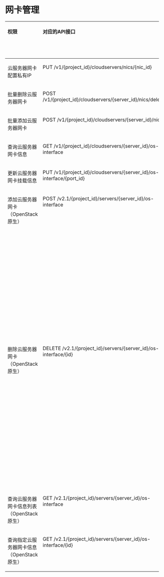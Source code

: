 # 网卡管理<a name="ecs_06_0009"></a>

<a name="table166711250142311"></a>
<table><thead align="left"><tr id="row16721750172310"><th class="cellrowborder" valign="top" width="12.638840173038702%" id="mcps1.1.7.1.1"><p id="p1959712364512"><a name="p1959712364512"></a><a name="p1959712364512"></a>权限</p>
</th>
<th class="cellrowborder" valign="top" width="18.61335204021981%" id="mcps1.1.7.1.2"><p id="p8402164419019"><a name="p8402164419019"></a><a name="p8402164419019"></a>对应的API接口</p>
</th>
<th class="cellrowborder" valign="top" width="21.828598152694966%" id="mcps1.1.7.1.3"><p id="p2040214445018"><a name="p2040214445018"></a><a name="p2040214445018"></a>授权项（Action）</p>
</th>
<th class="cellrowborder" valign="top" width="17.748158540862853%" id="mcps1.1.7.1.4"><p id="p22519318453"><a name="p22519318453"></a><a name="p22519318453"></a>依赖的授权项</p>
</th>
<th class="cellrowborder" valign="top" width="11.060446626914535%" id="mcps1.1.7.1.5"><p id="p84029445019"><a name="p84029445019"></a><a name="p84029445019"></a>IAM项目</p>
<p id="p12578131324712"><a name="p12578131324712"></a><a name="p12578131324712"></a>(Project)</p>
</th>
<th class="cellrowborder" valign="top" width="18.110604466269148%" id="mcps1.1.7.1.6"><p id="p1999212348459"><a name="p1999212348459"></a><a name="p1999212348459"></a>企业项目</p>
<p id="p1026502118478"><a name="p1026502118478"></a><a name="p1026502118478"></a>(Enterprise Project)</p>
</th>
</tr>
</thead>
<tbody><tr id="row9867181434418"><td class="cellrowborder" valign="top" width="12.638840173038702%" headers="mcps1.1.7.1.1 "><p id="p1068222319101"><a name="p1068222319101"></a><a name="p1068222319101"></a>云服务器网卡配置私有IP</p>
</td>
<td class="cellrowborder" valign="top" width="18.61335204021981%" headers="mcps1.1.7.1.2 "><p id="p183578185443"><a name="p183578185443"></a><a name="p183578185443"></a>PUT /v1/{project_id}/cloudservers/nics/{nic_id}</p>
</td>
<td class="cellrowborder" valign="top" width="21.828598152694966%" headers="mcps1.1.7.1.3 "><p id="p125912581156"><a name="p125912581156"></a><a name="p125912581156"></a>ecs:cloudServerNics:update</p>
</td>
<td class="cellrowborder" valign="top" width="17.748158540862853%" headers="mcps1.1.7.1.4 "><p id="p136271643191017"><a name="p136271643191017"></a><a name="p136271643191017"></a>-</p>
</td>
<td class="cellrowborder" valign="top" width="11.060446626914535%" headers="mcps1.1.7.1.5 "><p id="p1420517411778"><a name="p1420517411778"></a><a name="p1420517411778"></a>√</p>
</td>
<td class="cellrowborder" valign="top" width="18.110604466269148%" headers="mcps1.1.7.1.6 "><p id="p1420512411172"><a name="p1420512411172"></a><a name="p1420512411172"></a>×</p>
</td>
</tr>
<tr id="row1791015116446"><td class="cellrowborder" valign="top" width="12.638840173038702%" headers="mcps1.1.7.1.1 "><p id="p12682152312102"><a name="p12682152312102"></a><a name="p12682152312102"></a>批量删除云服务器网卡</p>
</td>
<td class="cellrowborder" valign="top" width="18.61335204021981%" headers="mcps1.1.7.1.2 "><p id="p18358191824417"><a name="p18358191824417"></a><a name="p18358191824417"></a>POST /v1/{project_id}/cloudservers/{server_id}/nics/delete</p>
</td>
<td class="cellrowborder" valign="top" width="21.828598152694966%" headers="mcps1.1.7.1.3 "><p id="p1132105912153"><a name="p1132105912153"></a><a name="p1132105912153"></a>ecs:cloudServerNics:delete</p>
</td>
<td class="cellrowborder" valign="top" width="17.748158540862853%" headers="mcps1.1.7.1.4 "><p id="p16274436104"><a name="p16274436104"></a><a name="p16274436104"></a>-</p>
</td>
<td class="cellrowborder" valign="top" width="11.060446626914535%" headers="mcps1.1.7.1.5 "><p id="p1664815301497"><a name="p1664815301497"></a><a name="p1664815301497"></a>√</p>
</td>
<td class="cellrowborder" valign="top" width="18.110604466269148%" headers="mcps1.1.7.1.6 "><p id="p13686132019819"><a name="p13686132019819"></a><a name="p13686132019819"></a>√</p>
</td>
</tr>
<tr id="row13910171120449"><td class="cellrowborder" valign="top" width="12.638840173038702%" headers="mcps1.1.7.1.1 "><p id="p06821523181013"><a name="p06821523181013"></a><a name="p06821523181013"></a>批量添加云服务器网卡</p>
</td>
<td class="cellrowborder" valign="top" width="18.61335204021981%" headers="mcps1.1.7.1.2 "><p id="p1435951874411"><a name="p1435951874411"></a><a name="p1435951874411"></a>POST /v1/{project_id}/cloudservers/{server_id}/nics</p>
</td>
<td class="cellrowborder" valign="top" width="21.828598152694966%" headers="mcps1.1.7.1.3 "><p id="p1379095914150"><a name="p1379095914150"></a><a name="p1379095914150"></a>ecs:cloudServers:addNics</p>
</td>
<td class="cellrowborder" valign="top" width="17.748158540862853%" headers="mcps1.1.7.1.4 "><p id="p166271143121010"><a name="p166271143121010"></a><a name="p166271143121010"></a>-</p>
</td>
<td class="cellrowborder" valign="top" width="11.060446626914535%" headers="mcps1.1.7.1.5 "><p id="p101241559171118"><a name="p101241559171118"></a><a name="p101241559171118"></a>√</p>
</td>
<td class="cellrowborder" valign="top" width="18.110604466269148%" headers="mcps1.1.7.1.6 "><p id="p9124195910119"><a name="p9124195910119"></a><a name="p9124195910119"></a>√</p>
</td>
</tr>
<tr id="row1973917711447"><td class="cellrowborder" valign="top" width="12.638840173038702%" headers="mcps1.1.7.1.1 "><p id="p2682192371010"><a name="p2682192371010"></a><a name="p2682192371010"></a>查询云服务器网卡信息</p>
</td>
<td class="cellrowborder" valign="top" width="18.61335204021981%" headers="mcps1.1.7.1.2 "><p id="p63609181440"><a name="p63609181440"></a><a name="p63609181440"></a>GET /v1/{project_id}/cloudservers/{server_id}/os-interface</p>
</td>
<td class="cellrowborder" valign="top" width="21.828598152694966%" headers="mcps1.1.7.1.3 "><p id="p1074317051618"><a name="p1074317051618"></a><a name="p1074317051618"></a>ecs:cloudServers:get</p>
</td>
<td class="cellrowborder" valign="top" width="17.748158540862853%" headers="mcps1.1.7.1.4 "><p id="p11627743171010"><a name="p11627743171010"></a><a name="p11627743171010"></a>-</p>
</td>
<td class="cellrowborder" valign="top" width="11.060446626914535%" headers="mcps1.1.7.1.5 "><p id="p1391201120"><a name="p1391201120"></a><a name="p1391201120"></a>√</p>
</td>
<td class="cellrowborder" valign="top" width="18.110604466269148%" headers="mcps1.1.7.1.6 "><p id="p10913013120"><a name="p10913013120"></a><a name="p10913013120"></a>√</p>
</td>
</tr>
<tr id="row1888723115511"><td class="cellrowborder" valign="top" width="12.638840173038702%" headers="mcps1.1.7.1.1 "><p id="p1568213236109"><a name="p1568213236109"></a><a name="p1568213236109"></a>更新云服务器网卡挂载信息</p>
</td>
<td class="cellrowborder" valign="top" width="18.61335204021981%" headers="mcps1.1.7.1.2 "><p id="p3303114319512"><a name="p3303114319512"></a><a name="p3303114319512"></a>PUT /v1/{project_id}/cloudservers/{server_id}/os-interface/{port_id}</p>
</td>
<td class="cellrowborder" valign="top" width="21.828598152694966%" headers="mcps1.1.7.1.3 "><p id="p1969103181613"><a name="p1969103181613"></a><a name="p1969103181613"></a>ecs:cloudServerNics:update</p>
</td>
<td class="cellrowborder" valign="top" width="17.748158540862853%" headers="mcps1.1.7.1.4 "><p id="p1662754315104"><a name="p1662754315104"></a><a name="p1662754315104"></a>-</p>
</td>
<td class="cellrowborder" valign="top" width="11.060446626914535%" headers="mcps1.1.7.1.5 "><p id="p17171328127"><a name="p17171328127"></a><a name="p17171328127"></a>√</p>
</td>
<td class="cellrowborder" valign="top" width="18.110604466269148%" headers="mcps1.1.7.1.6 "><p id="p6717112111211"><a name="p6717112111211"></a><a name="p6717112111211"></a>√</p>
</td>
</tr>
<tr id="row2672125032316"><td class="cellrowborder" valign="top" width="12.638840173038702%" headers="mcps1.1.7.1.1 "><p id="p156821823161013"><a name="p156821823161013"></a><a name="p156821823161013"></a>添加云服务器网卡（OpenStack原生）</p>
</td>
<td class="cellrowborder" valign="top" width="18.61335204021981%" headers="mcps1.1.7.1.2 "><p id="p1210593418340"><a name="p1210593418340"></a><a name="p1210593418340"></a>POST /v2.1/{project_id}/servers/{server_id}/os-interface</p>
</td>
<td class="cellrowborder" valign="top" width="21.828598152694966%" headers="mcps1.1.7.1.3 "><p id="p78433901616"><a name="p78433901616"></a><a name="p78433901616"></a>ecs:serverInterfaces:use</p>
</td>
<td class="cellrowborder" valign="top" width="17.748158540862853%" headers="mcps1.1.7.1.4 "><p id="p1057311121865"><a name="p1057311121865"></a><a name="p1057311121865"></a>ecs:servers:get</p>
<p id="p172591116167"><a name="p172591116167"></a><a name="p172591116167"></a>ecs:serverInterfaces:get</p>
<p id="p1268831221614"><a name="p1268831221614"></a><a name="p1268831221614"></a>vpc:networks:get</p>
<p id="p7319713161611"><a name="p7319713161611"></a><a name="p7319713161611"></a>vpc:networks:update</p>
<p id="p1820301431613"><a name="p1820301431613"></a><a name="p1820301431613"></a>vpc:subnets:get</p>
<p id="p168551591611"><a name="p168551591611"></a><a name="p168551591611"></a>vpc:subnets:update</p>
<p id="p296111581614"><a name="p296111581614"></a><a name="p296111581614"></a>vpc:ports:create</p>
<p id="p20825151611165"><a name="p20825151611165"></a><a name="p20825151611165"></a>vpc:ports:update</p>
<p id="p16691201714168"><a name="p16691201714168"></a><a name="p16691201714168"></a>vpc:ports:get</p>
<p id="p1832917182160"><a name="p1832917182160"></a><a name="p1832917182160"></a>vpc:networks:create</p>
<p id="p131356195166"><a name="p131356195166"></a><a name="p131356195166"></a>vpc:subnets:create</p>
<p id="p182606202160"><a name="p182606202160"></a><a name="p182606202160"></a>vpc:routers:get</p>
<p id="p17254102114164"><a name="p17254102114164"></a><a name="p17254102114164"></a>vpc:routers:update</p>
</td>
<td class="cellrowborder" valign="top" width="11.060446626914535%" headers="mcps1.1.7.1.5 "><p id="p11499174511110"><a name="p11499174511110"></a><a name="p11499174511110"></a>√</p>
</td>
<td class="cellrowborder" valign="top" width="18.110604466269148%" headers="mcps1.1.7.1.6 "><p id="p7499184519112"><a name="p7499184519112"></a><a name="p7499184519112"></a>×</p>
</td>
</tr>
<tr id="row06721150152313"><td class="cellrowborder" valign="top" width="12.638840173038702%" headers="mcps1.1.7.1.1 "><p id="p6682152312102"><a name="p6682152312102"></a><a name="p6682152312102"></a>删除云服务器网卡（OpenStack原生）</p>
</td>
<td class="cellrowborder" valign="top" width="18.61335204021981%" headers="mcps1.1.7.1.2 "><p id="p1821244653411"><a name="p1821244653411"></a><a name="p1821244653411"></a>DELETE /v2.1/{project_id}/servers/{server_id}/os-interface/{id}</p>
</td>
<td class="cellrowborder" valign="top" width="21.828598152694966%" headers="mcps1.1.7.1.3 "><p id="p1480422731616"><a name="p1480422731616"></a><a name="p1480422731616"></a>ecs:serverInterfaces:use</p>
</td>
<td class="cellrowborder" valign="top" width="17.748158540862853%" headers="mcps1.1.7.1.4 "><p id="p179808295168"><a name="p179808295168"></a><a name="p179808295168"></a>ecs:serverInterfaces:get</p>
<p id="p191821831141619"><a name="p191821831141619"></a><a name="p191821831141619"></a>ecs:servers:get</p>
<p id="p389633171615"><a name="p389633171615"></a><a name="p389633171615"></a>vpc:networks:create</p>
<p id="p359311321169"><a name="p359311321169"></a><a name="p359311321169"></a>vpc:subnets:create</p>
<p id="p8170133131615"><a name="p8170133131615"></a><a name="p8170133131615"></a>vpc:networks:get</p>
<p id="p18724133111615"><a name="p18724133111615"></a><a name="p18724133111615"></a>vpc:networks:update</p>
<p id="p85481342161"><a name="p85481342161"></a><a name="p85481342161"></a>vpc:subnets:get</p>
<p id="p104832035111615"><a name="p104832035111615"></a><a name="p104832035111615"></a>vpc:subnets:update</p>
<p id="p7294136111617"><a name="p7294136111617"></a><a name="p7294136111617"></a>vpc:ports:delete</p>
<p id="p2954173613166"><a name="p2954173613166"></a><a name="p2954173613166"></a>vpc:ports:update</p>
<p id="p366913717162"><a name="p366913717162"></a><a name="p366913717162"></a>vpc:ports:get</p>
<p id="p44421838181613"><a name="p44421838181613"></a><a name="p44421838181613"></a>vpc:routers:get</p>
<p id="p14216183916168"><a name="p14216183916168"></a><a name="p14216183916168"></a>vpc:routers:update</p>
</td>
<td class="cellrowborder" valign="top" width="11.060446626914535%" headers="mcps1.1.7.1.5 "><p id="p1866264716110"><a name="p1866264716110"></a><a name="p1866264716110"></a>√</p>
</td>
<td class="cellrowborder" valign="top" width="18.110604466269148%" headers="mcps1.1.7.1.6 "><p id="p466216470118"><a name="p466216470118"></a><a name="p466216470118"></a>×</p>
</td>
</tr>
<tr id="row46721250112312"><td class="cellrowborder" valign="top" width="12.638840173038702%" headers="mcps1.1.7.1.1 "><p id="p1868215234102"><a name="p1868215234102"></a><a name="p1868215234102"></a>查询云服务器网卡信息列表（OpenStack原生）</p>
</td>
<td class="cellrowborder" valign="top" width="18.61335204021981%" headers="mcps1.1.7.1.2 "><p id="p126512573342"><a name="p126512573342"></a><a name="p126512573342"></a>GET /v2.1/{project_id}/servers/{server_id}/os-interface</p>
</td>
<td class="cellrowborder" valign="top" width="21.828598152694966%" headers="mcps1.1.7.1.3 "><p id="p198714421612"><a name="p198714421612"></a><a name="p198714421612"></a>ecs:serverInterfaces:get</p>
</td>
<td class="cellrowborder" valign="top" width="17.748158540862853%" headers="mcps1.1.7.1.4 "><p id="p17627174310103"><a name="p17627174310103"></a><a name="p17627174310103"></a>vpc:ports:get</p>
</td>
<td class="cellrowborder" valign="top" width="11.060446626914535%" headers="mcps1.1.7.1.5 "><p id="p13829114921116"><a name="p13829114921116"></a><a name="p13829114921116"></a>√</p>
</td>
<td class="cellrowborder" valign="top" width="18.110604466269148%" headers="mcps1.1.7.1.6 "><p id="p68299491116"><a name="p68299491116"></a><a name="p68299491116"></a>×</p>
</td>
</tr>
<tr id="row14673195092318"><td class="cellrowborder" valign="top" width="12.638840173038702%" headers="mcps1.1.7.1.1 "><p id="p96824239102"><a name="p96824239102"></a><a name="p96824239102"></a>查询指定云服务器网卡信息（OpenStack原生）</p>
</td>
<td class="cellrowborder" valign="top" width="18.61335204021981%" headers="mcps1.1.7.1.2 "><p id="p84616163514"><a name="p84616163514"></a><a name="p84616163514"></a>GET /v2.1/{project_id}/servers/{server_id}/os-interface/{id}</p>
</td>
<td class="cellrowborder" valign="top" width="21.828598152694966%" headers="mcps1.1.7.1.3 "><p id="p3761145017162"><a name="p3761145017162"></a><a name="p3761145017162"></a>ecs:serverInterfaces:get</p>
</td>
<td class="cellrowborder" valign="top" width="17.748158540862853%" headers="mcps1.1.7.1.4 "><p id="p730774919163"><a name="p730774919163"></a><a name="p730774919163"></a>vpc:ports:get</p>
</td>
<td class="cellrowborder" valign="top" width="11.060446626914535%" headers="mcps1.1.7.1.5 "><p id="p16339125181119"><a name="p16339125181119"></a><a name="p16339125181119"></a>√</p>
</td>
<td class="cellrowborder" valign="top" width="18.110604466269148%" headers="mcps1.1.7.1.6 "><p id="p633919516113"><a name="p633919516113"></a><a name="p633919516113"></a>×</p>
</td>
</tr>
</tbody>
</table>

